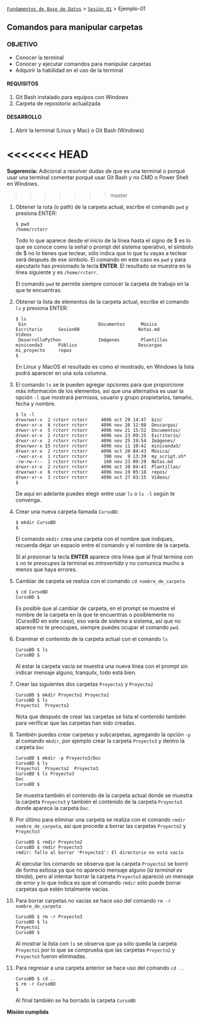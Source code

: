 [`Fundamentos de Base de Datos`](../../Readme.md) > [`Sesión 01`](../Readme.md) > Ejemplo-01
## Comandos para manipular carpetas

### OBJETIVO
- Conocer la terminal
- Conocer y ejecutar comandos para manipular carpetas
- Adquirir la habilidad en el uso de la terminal

#### REQUISITOS
1. Git Bash instalado para equipos con Windows
1. Carpeta de repositorio actualizada

#### DESARROLLO
1. Abrir la terminal (Linux y Mac) o Git Bash (Windows)

<<<<<<< HEAD
=======
   __Sugerencia:__ Adicional a resolver dudas de que es una terminal o porqué usar una terminal comentar porqué usar Git Bash y no CMD o Power Shell en Windows.
   
>>>>>>> master
1. Obtener la ruta (o path) de la carpeta actual, escribe el comando `pwd` y presiona ENTER:
   ```console
   $ pwd
   /home/rctorr
   ```
   Todo lo que aparece desde el inicio de la línea hasta el signo de $ es lo que se conoce como la señal o prompt del sistema operativo, el símbolo de $ no lo tienes que teclear, sólo indica que lo que tu vayas a teclear será después de ese símbolo.
   El comando en este caso es `pwd` y para ejecutarlo has presionado la tecla __ENTER__.
   El resultado se muestra en la línea siguiente y es `/home/rctorr`.

   El comando `pwd` te permite siempre conocer la carpeta de trabajo en la que te encuentras.

1. Obtener la lista de elementos de la carpeta actual, escribe el comando `ls` y presiona ENTER:
   ```console
   $ ls
    bin                           Documentos      Música         Escritorio      Sesion08                      Notas.md        Vídeos
    DesarrolloPython              Imágenes        Plantillas     miniconda3      Público                       Descargas       mi_proyecto     repos
   $
   ```
   En Linux y MacOS el resultado es como el mostrado, en Windows la lista podrá aparecer en una sola columna.

1. El comando `ls` se le pueden agregar opciones para que proporcione más información de los elementos, así que una alternativa es usar la opción `-l` que mostrará permisos, usuario y grupo propietarios, tamaño, fecha y nombre.
   ```console
   $ ls -l
   drwxrwxr-x  2 rctorr rctorr     4096 oct 29 14:47  bin/
   drwxr-xr-x  8 rctorr rctorr     4096 nov 26 12:08  Descargas/
   drwxr-xr-x  5 rctorr rctorr     4096 nov 21 15:52  Documentos/
   drwxr-xr-x  2 rctorr rctorr     4096 nov 23 09:25  Escritorio/
   drwxr-xr-x  2 rctorr rctorr     4096 nov 25 19:54  Imágenes/
   drwxrwxr-x 15 rctorr rctorr     4096 nov 11 10:42  miniconda3/
   drwxr-xr-x  2 rctorr rctorr     4096 oct 20 04:43  Música/
   -rwxr-xr-x  1 rctorr rctorr      390 nov  9 13:39  my_script.sh*
   -rw-rw-r--  1 rctorr rctorr      160 nov 23 09:29  Notas.md
   drwxr-xr-x  2 rctorr rctorr     4096 oct 20 04:43  Plantillas/
   drwxrwxr-x  6 rctorr rctorr     4096 nov 19 05:18  repos/
   drwxr-xr-x  3 rctorr rctorr     4096 oct 27 03:15  Vídeos/
   $
   ```
   De aquí en adelante puedes elegir entre usar `ls` o `ls -l` según te convenga.

1. Crear una nueva carpeta llamada `CursoBD`:
   ```console
   $ mkdir CursoBD
   $
   ```
   El comando `mkdir` crea una carpeta con el nombre que indiques, recuerda dejar un espacio entre el comando y el nombre de la carpeta.

   Si al presionar la tecla __ENTER__ aparece otra línea que al final termina con `$` _no te preocupes_ la terminal es _introvertida_ y no comunica mucho a menos que haya errores.

1. Cambiar de carpeta se realiza con el comando `cd nombre_de_carpeta`
   ```console
   $ cd CursoBD
   CursoBD $
   ```
   Es posible que al cambiar de carpeta, en el prompt se muestre el nombre de la carpeta en la que te encuentras o posiblemente no (CursoBD en este caso), eso varía de sistema a sistema, así que no aparece no te preocupes, siempre puedes ocupar el comando `pwd`.

1. Examinar el contenido de la carpeta actual con el comando `ls`
   ```console
   CursoBD $ ls
   CursoBD $   
   ```
   Al estar la carpeta vacía se muestra una nueva línea con el prompt sin indicar mensaje alguno, tranquilx, todo está bien.

1. Crear las siguientes dos carpetas `Proyecto1` y `Proyecto2`
   ```console
   CursoBD $ mkdir Proyecto1 Proyecto2
   CursoBD $ ls
   Proyecto1  Proyecto2
   ```
   Nota que después de crear las carpetas se lista el contenido también para verificar que las carpetas han sido creadas.

1. También puedes crear carpetas y subcarpetas, agregando la opción `-p` al comando `mkdir`, por ejemplo crear la carpeta `Proyecto3` y dentro la carpeta `Doc`
   ```console
   CursoBD $ mkdir -p Proyecto3/Doc
   CursoBD $ ls
   Proyecto1  Proyecto2  Proyecto3
   CursoBD $ ls Proyecto3
   Doc
   CursoBD $
   ```
   Se muestra también el contenido de la carpeta actual donde se muestra la carpeta `Proyecto3` y también el contenido de la carpeta `Proyecto3` donde aparece la carpeta `Doc`.

1. Por último para eliminar una carpeta se realiza con el comando `rmdir nombre_de_carpeta`, así que procede a borrar las carpetas `Proyecto2` y `Proyecto3`
   ```console
   CursoBD $ rmdir Proyecto2
   CursoBD $ rmdir Proyecto3
   rmdir: fallo al borrar 'Proyecto3': El directorio no está vacío
   ```
   Al ejecutar los comando se observa que la carpeta `Proyecto2` se borró de forma exitosa ya que no apareció mensaje alguno (_la terminal es tímida_), pero al intentar borrar la carpeta `Proyecto3` apareció un mensaje de error y lo que indica es que el comando `rmdir` sólo puede borrar carpetas que estén totalmente vacías.

1. Para borrar carpetas no vacías se hace uso del comando `rm -r nombre_de_carpeta`
   ```console
   CursoBD $ rm -r Proyecto3
   CursoBD $ ls
   Proyecto1
   CursoBD $
   ```
   Al mostrar la lista con `ls` se observa que ya sólo queda la carpeta `Proyecto1` por lo que se comprueba que las carpetas `Proyecto2` y `Proyecto3` fueron eliminadas.

1. Para regresar a una carpeta anterior se hace uso del comando `cd ..`
   ```console
   CursoBD $ cd ..
   $ rm -r CursoBD
   $
   ```
   Al final también se ha borrado la carpeta `CursoBD`

__Misión cumplida__
